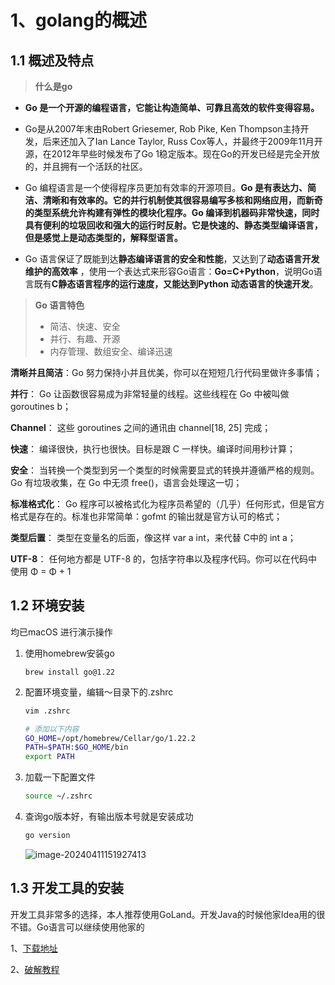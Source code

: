 # 1、golang的概述

## 1.1 概述及特点

> **什么是go**

- **Go 是一个开源的编程语言，它能让构造简单、可靠且高效的软件变得容易。**

- Go是从2007年末由Robert Griesemer, Rob Pike, Ken Thompson主持开发，后来还加入了Ian Lance Taylor, Russ Cox等人，并最终于2009年11月开源，在2012年早些时候发布了Go 1稳定版本。现在Go的开发已经是完全开放的，并且拥有一个活跃的社区。
- Go 编程语言是一个使得程序员更加有效率的开源项目。**Go 是有表达力、简洁、清晰和有效率的。它的并行机制使其很容易编写多核和网络应用，而新奇的类型系统允许构建有弹性的模块化程序。Go 编译到机器码非常快速，同时具有便利的垃圾回收和强大的运行时反射。它是快速的、静态类型编译语言，但是感觉上是动态类型的，解释型语言。**
- Go 语言保证了既能到达**静态编译语言的安全和性能**，又达到了**动态语言开发维护的高效率** ，使用一个表达式来形容Go语言：**Go=C+Python**，说明Go语言既有**C静态语言程序的运行速度，又能达到Python 动态语言的快速开发**。

> **Go 语言特色**
>
> - 简洁、快速、安全
> - 并行、有趣、开源
> - 内存管理、数组安全、编译迅速



**清晰并且简洁**：Go 努力保持小并且优美，你可以在短短几行代码里做许多事情； 

**并行**： Go 让函数很容易成为非常轻量的线程。这些线程在 Go 中被叫做 goroutines b； 

**Channel**： 这些 goroutines 之间的通讯由 channel[18, 25] 完成； 

**快速**： 编译很快，执行也很快。目标是跟 C 一样快。编译时间用秒计算； 

**安全**： 当转换一个类型到另一个类型的时候需要显式的转换并遵循严格的规则。Go 有垃圾收集，在 Go 中无须 free()，语言会处理这一切； 

**标准格式化**： Go 程序可以被格式化为程序员希望的（几乎）任何形式，但是官方格式是存在的。标准也非常简单：gofmt 的输出就是官方认可的格式； 

**类型后置**： 类型在变量名的后面，像这样 var a int，来代替 C中的 int a； 

**UTF-8**： 任何地方都是 UTF-8 的，包括字符串以及程序代码。你可以在代码中使用 Φ = Φ + 1

## 1.2 环境安装

均已macOS 进行演示操作

1. 使用homebrew安装go

   ```shell
   brew install go@1.22
   ```

2. 配置环境变量，编辑～目录下的.zshrc

   ```sh
   vim .zshrc
   
   # 添加以下内容
   GO_HOME=/opt/homebrew/Cellar/go/1.22.2
   PATH=$PATH:$GO_HOME/bin
   export PATH
   ```

3. 加载一下配置文件

   ```sh
   source ~/.zshrc
   ```

4. 查询go版本好，有输出版本号就是安装成功

   ```sh
   go version
   ```

   ![image-20240411151927413](https://cvzhanshi-notes.oss-cn-beijing.aliyuncs.com/notes/image-20240411151927413.png)

## 1.3 开发工具的安装

开发工具非常多的选择，本人推荐使用GoLand。开发Java的时候他家Idea用的很不错。Go语言可以继续使用他家的

1、[下载地址](https://www.jetbrains.com/go/download/#section=mac)

2、[破解教程](https://ziby0nwxdov.feishu.cn/docx/WcJNdnsQDoaGamxnnWYcb1YpnCh)



